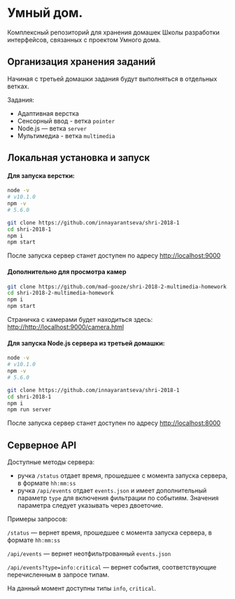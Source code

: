 # Умный дом.

Комплексный репозиторий для хранения домашек Школы разработки интерфейсов, связанных с проектом Умного дома.

## Организация хранения заданий

Начиная с третьей домашки задания будут выполняться в отдельных ветках.

Задания:
* Адаптивная верстка
* Сенсорный ввод - ветка ``pointer``
* Node.js — ветка ``server``
* Мультимедиа - ветка ``multimedia``

## Локальная установка и запуск

#### Для запуска верстки:

```bash
node -v
# v10.1.0
npm -v
# 5.6.0

git clone https://github.com/innayarantseva/shri-2018-1
cd shri-2018-1
npm i
npm start
```

После запуска сервер станет доступен по адресу [http://localhost:9000](http://localhost:9000)


#### Дополнительно для просмотра камер

```bash
git clone https://github.com/mad-gooze/shri-2018-2-multimedia-homework.git
cd shri-2018-2-multimedia-homework
npm i
npm start
```

Страничка с камерами будет находиться здесь: [http://http://localhost:9000/camera.html](http://http://localhost:9000/camera.html)

#### Для запуска Node.js сервера из третьей домашки:

```bash
node -v
# v10.1.0
npm -v
# 5.6.0

git clone https://github.com/innayarantseva/shri-2018-1
cd shri-2018-1
npm i
npm run server
```

После запуска сервер станет доступен по адресу [http://localhost:8000](http://localhost:8000)

## Серверное API

Доступные методы сервера:
*  ручка ``/status`` отдает время, прошедшее с момента запуска сервера, в формате ``hh:mm:ss``
*  ручка ``/api/events`` отдает ``events.json`` и имеет дополнительный параметр ``type`` для включения фильтрации по событиям. Значения параметра следует указывать через двоеточие.

Примеры запросов:

``/status`` — вернет время, прошедшее с момента запуска сервера, в формате ``hh:mm:ss``

``/api/events`` — вернет неотфильтрованный ``events.json``

``/api/events?type=info:critical`` — вернет события, соответствующие перечисленным в запросе типам.

На данный момент доступны типы ``info``, ``critical``.
